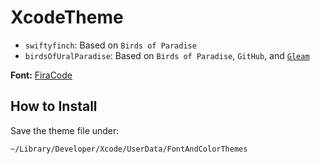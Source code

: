 # XcodeTheme

- `swiftyfinch`: Based on `Birds of Paradise`
- `birdsOfUralParadise`: Based on `Birds of Paradise`, `GitHub`, and [`Gleam`](https://gleam.run)

**Font:** [FiraCode](https://github.com/tonsky/FiraCode)

## How to Install

Save the theme file under:
```sh
~/Library/Developer/Xcode/UserData/FontAndColorThemes
```
